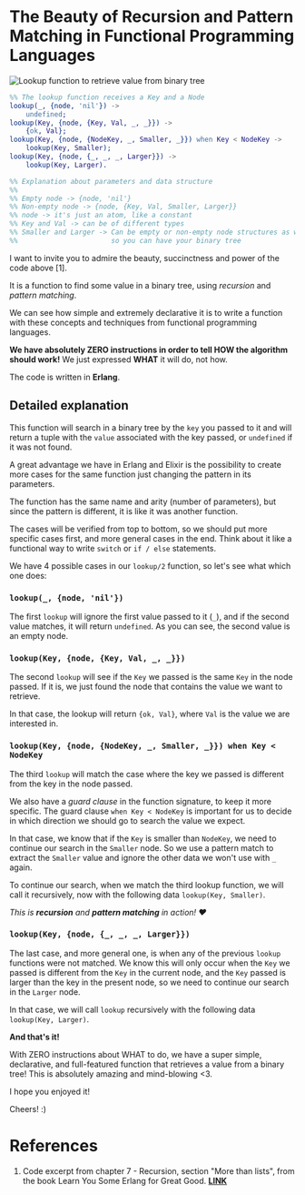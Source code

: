 # The Beauty of Recursion and Pattern Matching in Functional Programming Languages

![Lookup function to retrieve value from binary tree](https://i.imgur.com/lFXKbhd.png)

```erl
%% The lookup function receives a Key and a Node
lookup(_, {node, 'nil'}) ->
    undefined;
lookup(Key, {node, {Key, Val, _, _}}) ->
    {ok, Val};
lookup(Key, {node, {NodeKey, _, Smaller, _}}) when Key < NodeKey ->
    lookup(Key, Smaller);
lookup(Key, {node, {_, _, _, Larger}}) ->
    lookup(Key, Larger).

%% Explanation about parameters and data structure
%%
%% Empty node -> {node, 'nil'}
%% Non-empty node -> {node, {Key, Val, Smaller, Larger}}
%% node -> it's just an atom, like a constant
%% Key and Val -> can be of different types
%% Smaller and Larger -> Can be empty or non-empty node structures as well,
%%                       so you can have your binary tree
```

I want to invite you to admire the beauty, succinctness and power of the code above [1].

It is a function to find some value in a binary tree, using _recursion_ and _pattern matching_.

We can see how simple and extremely declarative it is to write a function with these concepts and techniques from functional programming languages.

**We have absolutely ZERO instructions in order to tell HOW the algorithm should work!** We just expressed **WHAT** it will do, not how.

The code is written in **Erlang**.

## Detailed explanation

This function will search in a binary tree by the `key` you passed to it and will return a tuple with the `value` associated with the key passed, or `undefined` if it was not found.

A great advantage we have in Erlang and Elixir is the possibility to create more cases for the same function just changing the pattern in its parameters.

The function has the same name and arity (number of parameters), but since the pattern is different, it is like it was another function.

The cases will be verified from top to bottom, so we should put more specific cases first, and more general cases in the end. Think about it like a functional way to write `switch` or `if / else` statements.

We have 4 possible cases in our `lookup/2` function, so let's see what which one does:

### `lookup(_, {node, 'nil'})`

The first `lookup` will ignore the first value passed to it (`_`), and if the second value matches, it will return `undefined`. As you can see, the second value is an empty node.

### `lookup(Key, {node, {Key, Val, _, _}})`

The second `lookup` will see if the `Key` we passed is the same `Key` in the node passed. If it is, we just found the node that contains the value we want to retrieve.

In that case, the lookup will return `{ok, Val}`, where `Val` is the value we are interested in.

### `lookup(Key, {node, {NodeKey, _, Smaller, _}}) when Key < NodeKey`

The third `lookup` will match the case where the key we passed is different from the key in the node passed.

We also have a _guard clause_ in the function signature, to keep it more specific. The guard clause `when Key < NodeKey` is important for us to decide in which direction we should go to search the value we expect.

In that case, we know that if the `Key` is smaller than `NodeKey`, we need to continue our search in the `Smaller` node. So we use a pattern match to extract the `Smaller` value and ignore the other data we won't use with `_` again.

To continue our search, when we match the third lookup function, we will call it recursively, now with the following data `lookup(Key, Smaller)`.

_This is **recursion** and **pattern matching** in action! ❤_

### `lookup(Key, {node, {_, _, _, Larger}})`

The last case, and more general one, is when any of the previous `lookup` functions were not matched. We know this will only occur when the `Key` we passed is different from the `Key` in the current node, and the `Key` passed is larger than the key in the present node, so we need to continue our search in the `Larger` node.

In that case, we will call `lookup` recursively with the following data `lookup(Key, Larger)`.

**And that's it!**

With ZERO instructions about WHAT to do, we have a super simple, declarative, and full-featured function that retrieves a value from a binary tree! This is absolutely amazing and mind-blowing <3.

I hope you enjoyed it!

Cheers! :)

# References

1. Code excerpt from chapter 7 - Recursion, section "More than lists", from the book Learn You Some Erlang for Great Good. **[LINK](https://learnyousomeerlang.com/recursion)**
